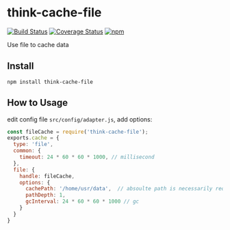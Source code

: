 # think-cache-file
[![Build Status](https://travis-ci.org/thinkjs/think-cache-file.svg?branch=master)](https://travis-ci.org/thinkjs/think-cache-file)
[![Coverage Status](https://coveralls.io/repos/github/thinkjs/think-cache-file/badge.svg?branch=master)](https://coveralls.io/github/thinkjs/think-cache-file?branch=master)
[![npm](https://img.shields.io/npm/v/think-cache-file.svg?style=flat-square)](https://www.npmjs.com/package/think-cache-file)

Use file to cache data

## Install

```
npm install think-cache-file
```


## How to Usage

edit config file `src/config/adapter.js`, add options:

```js
const fileCache = require('think-cache-file');
exports.cache = {
  type: 'file',
  common: {
    timeout: 24 * 60 * 60 * 1000, // millisecond
  },
  file: {
    handle: fileCache,
    options: {
      cachePath: '/home/usr/data',  // absoulte path is necessarily required
      pathDepth: 1,
      gcInterval: 24 * 60 * 60 * 1000 // gc
    }
  }
}
```

